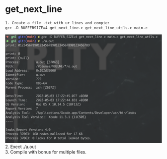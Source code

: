 # get_next_line
	1. Create a file .txt with ur lines and compie: 
    gcc -D BUFFERSIZE=4 get_next_line.c get_next_line_utils.c main.c
![Screenshot_1](/img/1.png?raw=true "shot1")
    2. Exect ./a.out <br />
    3. Compile with bonus for multiple files.
